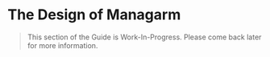 # The Design of Managarm

> This section of the Guide is Work-In-Progress. Please come back later for more information.
